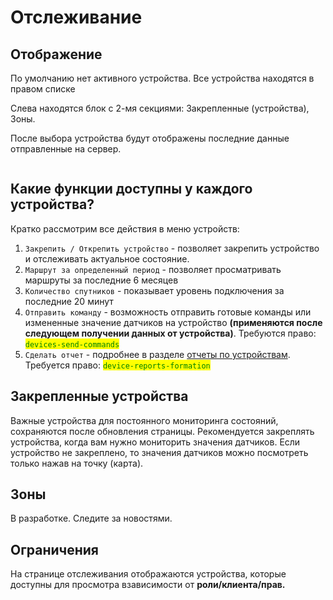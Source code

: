 # Отслеживание

## Отображение

По умолчанию нет активного устройства. Все устройства находятся в правом списке

Слева находятся блок с 2-мя секциями: Закрепленные (устройства), Зоны.&#x20;

После выбора устройства будут отображены последние данные отправленные на сервер.

<figure><img src="../assets/Снимок экрана 2025-07-01 в 10.32.27.png" alt=""><figcaption></figcaption></figure>

## Какие функции доступны у каждого устройства?

Кратко рассмотрим все действия в меню устройств:

1. `Закрепить / Открепить устройство` - позволяет закрепить устройство и отслеживать актуальное состояние.&#x20;
2. `Маршрут за определенный период` - позволяет просматривать маршруты за последние 6 месяцев
3. `Количество спутников` - показывает уровень подключения за последние 20 минут
4. `Отправить команду` - возможность отправить готовые команды или измененные значение датчиков на устройство **(применяются после следующем получении данных от устройства)**. Требуются право: <mark style="color:green;">`devices-send-commands`</mark>
5. `Сделать отчет` - подробнее в разделе [отчеты по устройствам](../otchety-po-ustroistvam.md). Требуется право: <mark style="color:green;">`device-reports-formation`</mark>

## Закрепленные устройства

Важные устройства для постоянного мониторинга состояний, сохраняются после обновления страницы. Рекомендуется закреплять устройства, когда вам нужно мониторить значения датчиков. Если устройство не закреплено, то значения датчиков можно посмотреть только нажав на точку (карта).&#x20;

## Зоны

В разработке. Следите за новостями.

## Ограничения

На странице отслеживания отображаются устройства, которые доступны для просмотра взависимости от **роли/клиента/прав.**
